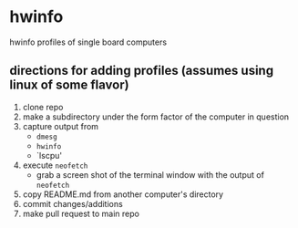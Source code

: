 # hwinfo
hwinfo profiles of single board computers

## directions for adding profiles (assumes using linux of some flavor)


1. clone repo
2. make a subdirectory under the form factor of the computer in question
3. capture output from
    + `dmesg`
    + `hwinfo`
    + `lscpu'
4. execute `neofetch`
    + grab a screen shot of the terminal window with the output of `neofetch`
5. copy README.md from another computer's directory
6. commit changes/additions
7. make pull request to main repo
